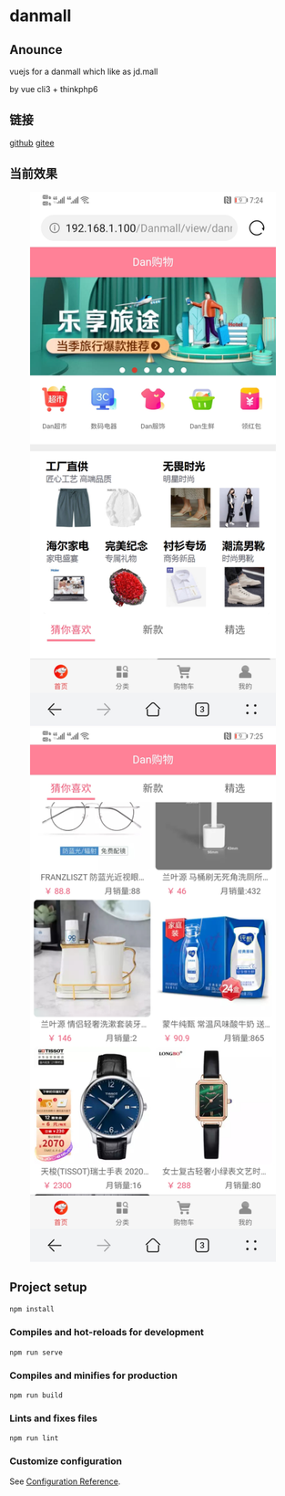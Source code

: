 # danmall

## Anounce
vuejs for a danmall which like as jd.mall

by vue cli3 + thinkphp6

## 链接
[github](https://github.com/dangc9/danmall)
[gitee](https://gitee.com/dangc/danmall)

## 当前效果


<div align=center>
  <img src="public/image/home1.jpg" width="432" height="936" />
</div>
<div align=center>
  <img src="public/image/home2.jpg" width="432" height="936" />
</div> 






## Project setup
```
npm install
```

### Compiles and hot-reloads for development
```
npm run serve
```

### Compiles and minifies for production
```
npm run build
```

### Lints and fixes files
```
npm run lint
```

### Customize configuration
See [Configuration Reference](https://cli.vuejs.org/config/).
